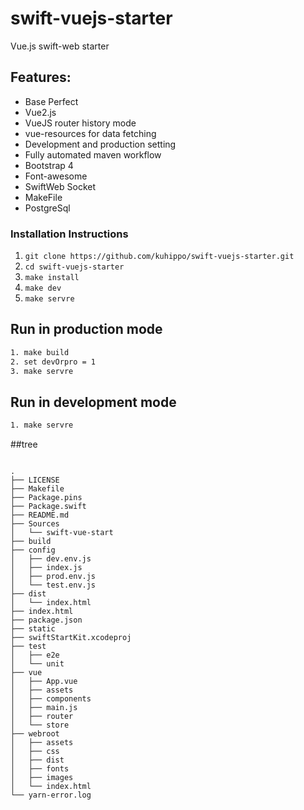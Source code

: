 # swift-vuejs-starter
Vue.js swift-web starter 

## Features:
* Base Perfect
* Vue2.js
* VueJS router history mode 
* vue-resources for data fetching
* Development and production setting
* Fully automated maven workflow
* Bootstrap 4
* Font-awesome
* SwiftWeb Socket
* MakeFile
* PostgreSql

### Installation Instructions

1.  `git clone https://github.com/kuhippo/swift-vuejs-starter.git`
2. `cd swift-vuejs-starter`
3. `make install`
4. `make dev`
5. `make servre`



## Run in production mode

``` bash
1. make build
2. set devOrpro = 1
3. make servre
```


## Run in development mode

``` bash
1. make servre
```


##tree
```

.
├── LICENSE
├── Makefile
├── Package.pins
├── Package.swift
├── README.md
├── Sources
│   └── swift-vue-start
├── build
├── config
│   ├── dev.env.js
│   ├── index.js
│   ├── prod.env.js
│   └── test.env.js
├── dist
│   └── index.html
├── index.html
├── package.json
├── static
├── swiftStartKit.xcodeproj
├── test
│   ├── e2e
│   └── unit
├── vue
│   ├── App.vue
│   ├── assets
│   ├── components
│   ├── main.js
│   ├── router
│   └── store
├── webroot
│   ├── assets
│   ├── css
│   ├── dist
│   ├── fonts
│   ├── images
│   └── index.html
└── yarn-error.log

```


